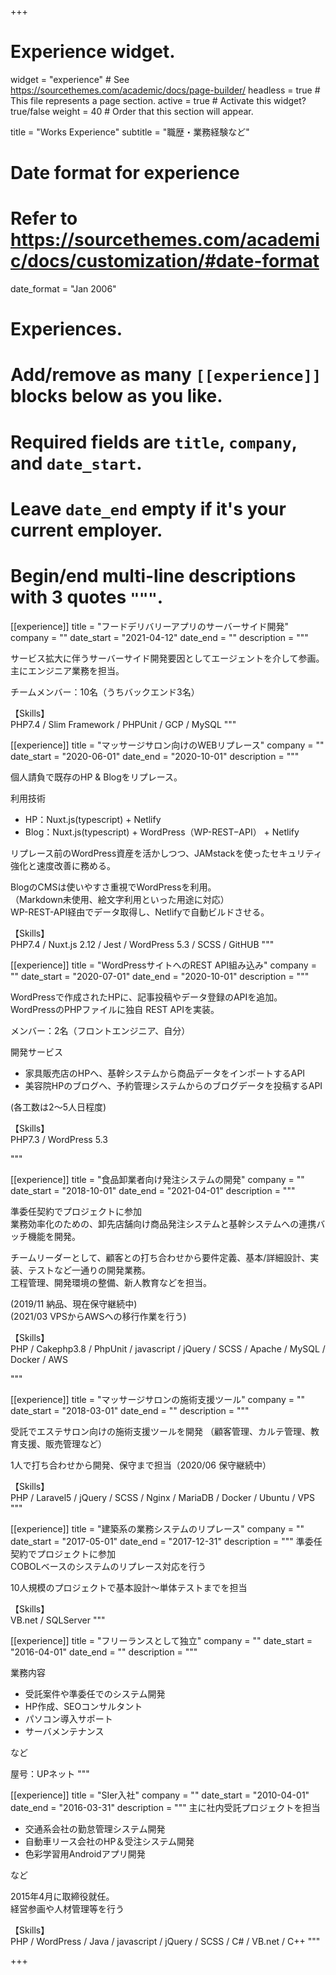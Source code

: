 +++
# Experience widget.
widget = "experience"  # See https://sourcethemes.com/academic/docs/page-builder/
headless = true  # This file represents a page section.
active = true  # Activate this widget? true/false
weight = 40  # Order that this section will appear.

title = "Works Experience"
subtitle = "職歴・業務経験など"

# Date format for experience
#   Refer to https://sourcethemes.com/academic/docs/customization/#date-format
date_format = "Jan 2006"

# Experiences.
#   Add/remove as many `[[experience]]` blocks below as you like.
#   Required fields are `title`, `company`, and `date_start`.
#   Leave `date_end` empty if it's your current employer.
#   Begin/end multi-line descriptions with 3 quotes `"""`.

[[experience]]
  title = "フードデリバリーアプリのサーバーサイド開発"
  company = ""
  date_start = "2021-04-12"
  date_end = ""
  description = """

サービス拡大に伴うサーバーサイド開発要因としてエージェントを介して参画。  
主にエンジニア業務を担当。

チームメンバー：10名（うちバックエンド3名）

【Skills】  
PHP7.4 / Slim Framework / PHPUnit / GCP / MySQL
  """

[[experience]]
  title = "マッサージサロン向けのWEBリプレース"
  company = ""
  date_start = "2020-06-01"
  date_end = "2020-10-01"
  description = """

個人請負で既存のHP & Blogをリプレース。

利用技術  
- HP：Nuxt.js(typescript) + Netlify  
- Blog：Nuxt.js(typescript) + WordPress（WP-REST−API） + Netlify  

リプレース前のWordPress資産を活かしつつ、JAMstackを使ったセキュリティ強化と速度改善に務める。  

BlogのCMSは使いやすさ重視でWordPressを利用。  
（Markdown未使用、絵文字利用といった用途に対応）  
WP-REST-API経由でデータ取得し、Netlifyで自動ビルドさせる。  


【Skills】  
PHP7.4 / Nuxt.js 2.12 / Jest / WordPress 5.3 / SCSS / GitHUB
  """

[[experience]]
  title = "WordPressサイトへのREST API組み込み"
  company = ""
  date_start = "2020-07-01"
  date_end = "2020-10-01"
  description = """

WordPressで作成されたHPに、記事投稿やデータ登録のAPIを追加。  
WordPressのPHPファイルに独自 REST APIを実装。

メンバー：2名（フロントエンジニア、自分）

開発サービス
- 家具販売店のHPへ、基幹システムから商品データをインポートするAPI
- 美容院HPのブログへ、予約管理システムからのブログデータを投稿するAPI

(各工数は2～5人日程度)

【Skills】  
PHP7.3 / WordPress 5.3

  """

[[experience]]
  title = "食品卸業者向け発注システムの開発"
  company = ""
  date_start = "2018-10-01"
  date_end = "2021-04-01"
  description = """

準委任契約でプロジェクトに参加  
業務効率化のための、卸先店舗向け商品発注システムと基幹システムへの連携バッチ機能を開発。

チームリーダーとして、顧客との打ち合わせから要件定義、基本/詳細設計、実装、テストなど一通りの開発業務。  
工程管理、開発環境の整備、新人教育などを担当。

(2019/11 納品、現在保守継続中)  
(2021/03 VPSからAWSへの移行作業を行う)

【Skills】  
PHP / Cakephp3.8 / PhpUnit / javascript / jQuery / SCSS / Apache / MySQL / Docker / AWS

  """

[[experience]]
  title = "マッサージサロンの施術支援ツール"
  company = ""
  date_start = "2018-03-01"
  date_end = ""
  description = """

受託でエステサロン向けの施術支援ツールを開発
（顧客管理、カルテ管理、教育支援、販売管理など）  

1人で打ち合わせから開発、保守まで担当（2020/06 保守継続中）

【Skills】  
PHP / Laravel5 / jQuery / SCSS / Nginx / MariaDB / Docker / Ubuntu / VPS
  """

[[experience]]
  title = "建築系の業務システムのリプレース"
  company = ""
  date_start = "2017-05-01"
  date_end = "2017-12-31"
  description = """
準委任契約でプロジェクトに参加  
COBOLベースのシステムのリプレース対応を行う

10人規模のプロジェクトで基本設計〜単体テストまでを担当

【Skills】  
VB.net / SQLServer 
  """

[[experience]]
  title = "フリーランスとして独立"
  company = ""
  date_start = "2016-04-01"
  date_end = ""
  description = """

  業務内容
  
- 受託案件や準委任でのシステム開発
- HP作成、SEOコンサルタント
- パソコン導入サポート
- サーバメンテナンス

など

屋号：UPネット
  """

[[experience]]
  title = "SIer入社"
  company = ""
  date_start = "2010-04-01"
  date_end = "2016-03-31"
  description = """
  主に社内受託プロジェクトを担当
  
- 交通系会社の勤怠管理システム開発
- 自動車リース会社のHP＆受注システム開発
- 色彩学習用Androidアプリ開発

など

2015年4月に取締役就任。  
経営参画や人材管理等を行う

【Skills】  
PHP / WordPress / Java / javascript / jQuery / SCSS / C# / VB.net / C++
  """

+++
